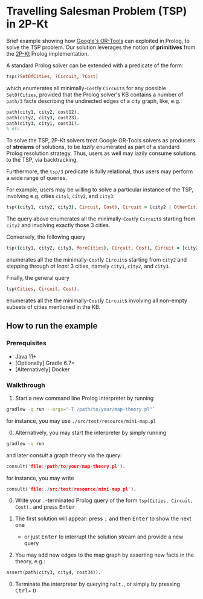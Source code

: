 # Travelling Salesman Problem (TSP) in 2P-Kt

Brief example showing how [Google's OR-Tools](https://developers.google.com/optimization) can exploited in Prolog, to solve the TSP problem. Our solution leverages the notion of __primitives__ from the [2P-Kt](https://github.com/tuProlog/2p-kt) Prolog implementation.

A standard Prolog solver can be extended with a predicate of the form:
```prolog
tsp(?SetOfCities, ?Circuit, ?Cost)
```
which enumerates all minimally-`Cost`ly `Circuit`s for any possible `SetOfCities`, provided that the Prolog solver's KB contains a number of `path/3` facts describing the undirected edges of a city graph, like, e.g.:
```prolog
path(city1, city2, cost12).
path(city2, city3, cost23).
path(city3, city1, cost31).
% etc...
```

To solve the TSP, 2P-Kt solvers treat Google OR-Tools solvers as producers of __streams__ of solutions, to be _lazily_ enumerated as part of a standard Prolog resolution strategy.
Thus, users as well may lazily consume solutions to the TSP, via backtracking.

Furthermore, the `tsp/3` predicate is fully relational, thus users may perform a wide range of queries.

For example, users may be willing to solve a particular instance of the TSP, involving e.g. cities `city1`, `city2`, and `city3`:
```prolog
tsp({city1, city2, city3}, Circuit, Cost), Circuit = [city2 | OtherCities].
```
The query above enumerates all the minimally-`Cost`ly `Circuit`s starting from `city2` and involving exactly those 3 cities.

Conversely, the following query
```prolog
tsp({city1, city2, city3, MoreCities}, Circuit, Cost), Circuit = [city2 | OtherCities].
```
enumerates all the the minimally-`Cost`ly `Circuit`s starting from `city2` and stepping through _at least_ 3 cities, namely `city1`, `city2`, and `city3`.

Finally, the general query
```prolog
tsp(Cities, Circuit, Cost).
```
enumerates all the the minimally-`Cost`ly `Circuit`s involving all non-empty subsets of cities mentioned in the KB.

## How to run the example

### Prerequisites

- Java 11+
- \[Optionally\] Gradle 6.7+
- \[Alternatively\] Docker

### Walkthrough

1. Start a new command line Prolog interpreter by running
```bash
gradlew -q run --args="-T /path/to/your/map-theory.pl"`
```
for instance, you may use `./src/test/resource/mini-map.pl`

0. Alternatively, you may start the interpreter by simply running
```bash
gradlew -q run
```
and later _consult_ a graph theory via the query:
```prolog
consult('file:/path/to/your/map-theory.pl').
```
for instance, you may write
```prolog
consult('file:./src/test/resource/mini-map.pl').
```
    
0. Write your `.`-terminated Prolog query of the form `tsp(Cities, Circuit, Cost).` and press <kbd>Enter</kbd>

0. The first solution will appear: press <kbd>;</kbd> and then <kbd>Enter</kbd> to show the next one
    + or just <kbd>Enter</kbd> to interrupt the solution stream and provide a new query

0. You may add new edges to the map graph by asserting new facts in the theory, e.g.:
```prolog
assert(path(city3, city4, cost34)).
```

0. Terminate the interpreter by querying `halt.`, or simply by pressing  <kbd>Ctrl</kbd>+ <kbd>D</kbd>
